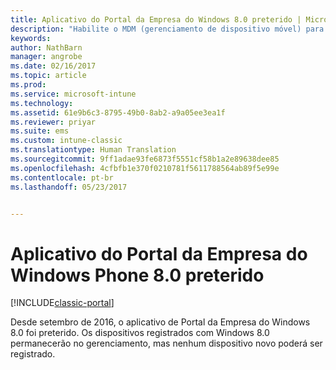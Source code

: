 ```yaml
---
title: Aplicativo do Portal da Empresa do Windows 8.0 preterido | Microsoft Docs
description: "Habilite o MDM (gerenciamento de dispositivo móvel) para dispositivos Windows Phone 8.0 com o Microsoft Intune."
keywords: 
author: NathBarn
manager: angrobe
ms.date: 02/16/2017
ms.topic: article
ms.prod: 
ms.service: microsoft-intune
ms.technology: 
ms.assetid: 61e9b6c3-8795-49b0-8ab2-a9a05ee3ea1f
ms.reviewer: priyar
ms.suite: ems
ms.custom: intune-classic
ms.translationtype: Human Translation
ms.sourcegitcommit: 9ff1adae93fe6873f5551cf58b1a2e89638dee85
ms.openlocfilehash: 4cfbfb1e370f0210781f5611788564ab89f5e99e
ms.contentlocale: pt-br
ms.lasthandoff: 05/23/2017


---
```


#  <a name="windows-phone-80-company-portal-app-deprecated"></a>Aplicativo do Portal da Empresa do Windows Phone 8.0 preterido

[!INCLUDE[classic-portal](../includes/classic-portal.md)]

Desde setembro de 2016, o aplicativo de Portal da Empresa do Windows 8.0 foi preterido. Os dispositivos registrados com Windows 8.0 permanecerão no gerenciamento, mas nenhum dispositivo novo poderá ser registrado.

